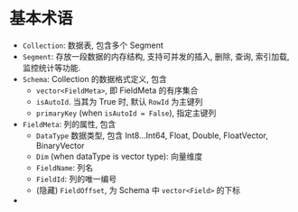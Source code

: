 # 基本术语

- `Collection`: 数据表, 包含多个 Segment
- `Segment`: 存放一段数据的内存结构, 支持可并发的插入, 删除, 查询, 索引加载, 监控统计等功能. 
- `Schema`: Collection 的数据格式定义, 包含
  - `vector<FieldMeta>`, 即 FieldMeta 的有序集合
  - `isAutoId`. 当其为 True 时, 默认 `RowId` 为主键列
  - `primaryKey` (when `isAutoId = False`), 指定主键列
- `FieldMeta`: 列的属性, 包含
  - `DataType` 数据类型, 包含 Int8...Int64, Float, Double, FloatVector, BinaryVector
  - `Dim` (when dataType is vector type): 向量维度
  - `FieldName`: 列名
  - `FieldId`: 列的唯一编号
  - (隐藏) `FieldOffset`, 为 Schema 中 `vector<Field>` 的下标
-  